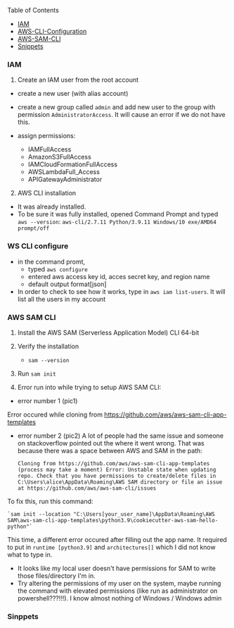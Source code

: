 Table of Contents

- [IAM](#iam)
- [AWS-CLI-Configuration](#aws-cli-configuration)
- [AWS-SAM-CLI](#aws-sam-cli)
- [Snippets](#snippets)

### IAM 

1. Create an IAM user from the root account
- create a new user (with alias account)
- create a new group called `admin` and add new user to the group with permission `AdministratorAccess`. It will cause an error if we do not have this. 

- assign permissions: 
    - IAMFullAccess
    - AmazonS3FullAccess
    - IAMCloudFormationFullAccess
    - AWSLambdaFull_Access
    - APIGatewayAdministrator


2. AWS CLI installation

- It was already installed.
- To be sure it was fully installed, opened Command Prompt and typed `aws --version`:
`aws-cli/2.7.11 Python/3.9.11 Windows/10 exe/AMD64 prompt/off`

### WS CLI configure
- in the command promt, 
    - typed `aws configure`
    - entered aws access key id, acces secret key, and region name
    - default output format[json]
- In order to check to see how it works, type in `aws iam list-users`. It will list all the users in my account


### AWS SAM CLI 

1. Install the AWS SAM (Serverless Application Model) CLI 64-bit

2. Verify the installation
    - `sam --version`

3. Run `sam init`

4. Error run into while trying to setup AWS SAM CLI:
- error number 1 (pic1)

Error occured while cloning from https://github.com/aws/aws-sam-cli-app-templates

- error number 2 (pic2)
A lot of people had the same issue and someone on stackoverflow pointed out the where it went wrong. That was because there was a space between AWS and SAM in the path:

    `Cloning from https://github.com/aws/aws-sam-cli-app-templates (process may take a moment)
    Error: Unstable state when updating repo. Check that you have permissions to create/delete files in C:\Users\alice\AppData\Roaming\AWS SAM directory or file an issue at https://github.com/aws/aws-sam-cli/issues`

To fix this, run this command:

    `sam init --location "C:\Users[your_user_name]\AppData\Roaming\AWS SAM\aws-sam-cli-app-templates\python3.9\cookiecutter-aws-sam-hello-python"`

This time, a different error occured after filling out the app name. It required to put in `runtime [python3.9]` and `architectures[]` which I did not know what to type in.

- It looks like my local user doesn't have permissions for SAM to write those files/directory I'm in. 
- Try altering the permissions of my user on the system, maybe running the command with elevated permissions (like run as administrator on powershell???!!!). I know almost nothing of Windows / Windows admin

### Sinppets
